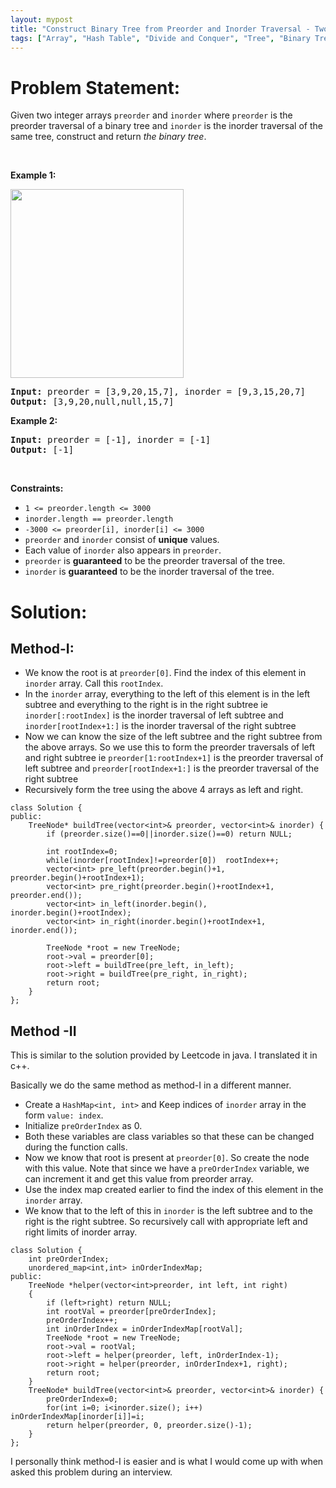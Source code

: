 ```yaml
---
layout: mypost
title: "Construct Binary Tree from Preorder and Inorder Traversal - Two easy to understand recursive solutions"
tags: ["Array", "Hash Table", "Divide and Conquer", "Tree", "Binary Tree", "C", "Medium"]
---
```

# Problem Statement:
<p>Given two integer arrays <code>preorder</code> and <code>inorder</code> where <code>preorder</code> is the preorder traversal of a binary tree and <code>inorder</code> is the inorder traversal of the same tree, construct and return <em>the binary tree</em>.</p>

<p>&nbsp;</p>
<p><strong class="example">Example 1:</strong></p>
<img alt="" src="https://assets.leetcode.com/uploads/2021/02/19/tree.jpg" style="width: 277px; height: 302px;" />
<pre>
<strong>Input:</strong> preorder = [3,9,20,15,7], inorder = [9,3,15,20,7]
<strong>Output:</strong> [3,9,20,null,null,15,7]
</pre>

<p><strong class="example">Example 2:</strong></p>

<pre>
<strong>Input:</strong> preorder = [-1], inorder = [-1]
<strong>Output:</strong> [-1]
</pre>

<p>&nbsp;</p>
<p><strong>Constraints:</strong></p>

<ul>
	<li><code>1 &lt;= preorder.length &lt;= 3000</code></li>
	<li><code>inorder.length == preorder.length</code></li>
	<li><code>-3000 &lt;= preorder[i], inorder[i] &lt;= 3000</code></li>
	<li><code>preorder</code> and <code>inorder</code> consist of <strong>unique</strong> values.</li>
	<li>Each value of <code>inorder</code> also appears in <code>preorder</code>.</li>
	<li><code>preorder</code> is <strong>guaranteed</strong> to be the preorder traversal of the tree.</li>
	<li><code>inorder</code> is <strong>guaranteed</strong> to be the inorder traversal of the tree.</li>
</ul>

# Solution:
## Method-I:
- We know the root is at `preorder[0]`. Find the index of this element in `inorder` array. Call this `rootIndex`.
- In the `inorder` array, everything to the left of this element is in the left subtree and everything to the right is in the right subtree ie `inorder[:rootIndex]` is the inorder traversal of left subtree and `inorder[rootIndex+1:]` is the inorder traversal of the right subtree
- Now we can know the size of the left subtree and the right subtree from the above arrays. So we use this to form the preorder traversals of left and right subtree ie `preorder[1:rootIndex+1]` is the preorder traversal of left subtree and `preorder[rootIndex+1:]` is the preorder traversal of the right subtree
- Recursively form the tree using the above 4 arrays as left and right.

```
class Solution {
public:
    TreeNode* buildTree(vector<int>& preorder, vector<int>& inorder) {
        if (preorder.size()==0||inorder.size()==0) return NULL;

        int rootIndex=0;
        while(inorder[rootIndex]!=preorder[0])  rootIndex++;
        vector<int> pre_left(preorder.begin()+1, preorder.begin()+rootIndex+1);
        vector<int> pre_right(preorder.begin()+rootIndex+1, preorder.end());
        vector<int> in_left(inorder.begin(), inorder.begin()+rootIndex);
        vector<int> in_right(inorder.begin()+rootIndex+1, inorder.end());

        TreeNode *root = new TreeNode;
        root->val = preorder[0];
        root->left = buildTree(pre_left, in_left);
        root->right = buildTree(pre_right, in_right);
        return root;
    }
};
```

## Method -II
This is similar to the solution provided by Leetcode in java. I translated it in c++.

Basically we do the same method as method-I in a different manner. 

- Create a `HashMap<int, int>` and Keep indices of `inorder` array in the form `value: index`. 
- Initialize `preOrderIndex` as 0.
- Both these variables are class variables so that these can be changed during the function calls.
- Now we know that root is present at `preorder[0]`. So create the node with this value. Note that since we have a `preOrderIndex` variable, we can increment it and get this value from preorder array.
- Use the index map created earlier to find the index of this element in the `inorder` array.
- We know that to the left of this in `inorder` is the left subtree and to the right is the right subtree. So recursively call with appropriate left and right limits of inorder array.

```
class Solution {
    int preOrderIndex;
    unordered_map<int,int> inOrderIndexMap;
public:
    TreeNode *helper(vector<int>preorder, int left, int right)
    {
        if (left>right) return NULL;
        int rootVal = preorder[preOrderIndex];
        preOrderIndex++;
        int inOrderIndex = inOrderIndexMap[rootVal];
        TreeNode *root = new TreeNode;
        root->val = rootVal;
        root->left = helper(preorder, left, inOrderIndex-1);
        root->right = helper(preorder, inOrderIndex+1, right);
        return root;
    }
    TreeNode* buildTree(vector<int>& preorder, vector<int>& inorder) {
        preOrderIndex=0;
        for(int i=0; i<inorder.size(); i++) inOrderIndexMap[inorder[i]]=i;
        return helper(preorder, 0, preorder.size()-1);
    }
};
```

I  personally  think method-I is easier and is what I would come up with when asked this problem during an interview.